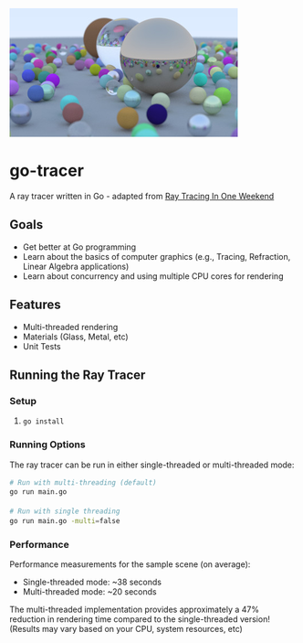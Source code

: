![Final Image](images/out8.jpg)


# go-tracer
A ray tracer written in Go - adapted from [Ray Tracing In One Weekend](https://raytracing.github.io/books/RayTracingInOneWeekend.html)

## Goals
- Get better at Go programming
- Learn about the basics of computer graphics (e.g., Tracing, Refraction, Linear Algebra applications)
- Learn about concurrency and using multiple CPU cores for rendering

## Features
- Multi-threaded rendering
- Materials (Glass, Metal, etc) 
- Unit Tests

## Running the Ray Tracer

### Setup
1. `go install`

### Running Options
The ray tracer can be run in either single-threaded or multi-threaded mode:

```bash
# Run with multi-threading (default)
go run main.go

# Run with single threading
go run main.go -multi=false
```

### Performance
Performance measurements for the sample scene (on average):
- Single-threaded mode: ~38 seconds
- Multi-threaded mode: ~20 seconds

The multi-threaded implementation provides approximately a 47% reduction in rendering time compared to the single-threaded version! 
(Results may vary based on your CPU, system resources, etc)

